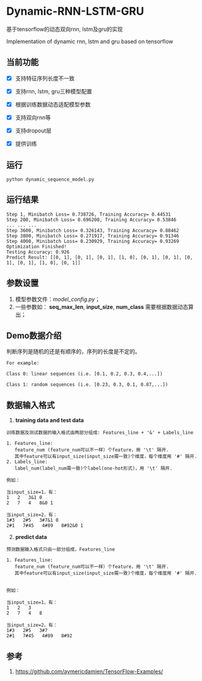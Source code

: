 # Dynamic-RNN-LSTM-GRU
基于tensorflow的动态双向rnn, lstm及gru的实现

Implementation of dynamic rnn, lstm and gru based on tensorflow


## 当前功能
- [x] 支持特征序列长度不一致
- [x] 支持rnn, lstm, gru三种模型配置
- [x] 根据训练数据动态适配模型参数
- [x] 支持双向rnn等
- [x] 支持dropout层
- [x] 提供训练


## 运行
```
python dynamic_sequence_model.py
```

## 运行结果
```
Step 1, Minibatch Loss= 0.738726, Training Accuracy= 0.44531
Step 200, Minibatch Loss= 0.696200, Training Accuracy= 0.53846
... ... ...
Step 3600, Minibatch Loss= 0.326143, Training Accuracy= 0.88462
Step 3800, Minibatch Loss= 0.271917, Training Accuracy= 0.91346
Step 4000, Minibatch Loss= 0.230929, Training Accuracy= 0.93269
Optimization Finished!
Testing Accuracy: 0.926
Predict Result: [[0, 1], [0, 1], [0, 1], [1, 0], [0, 1], [0, 1], [0, 1], [0, 1], [1, 0], [0, 1]]
```

## 参数设置
1. 模型参数文件：*model_config.py*；
2. 一些参数如： **seq_max_len**, **input_size**, **num_class** 需要根据数据动态算出；

## Demo数据介绍
判断序列是随机的还是有顺序的，序列的长度是不定的。
```
For example:

Class 0: linear sequences (i.e. [0.1, 0.2, 0.3, 0.4,...])

Class 1: random sequences (i.e. [0.23, 0.3, 0.1, 0.87,...])
```
## 数据输入格式
1. **training data and test data**
```
训练数据及测试数据的输入格式由两部分组成: Features_line + '&' + Labels_line

1. Features_line:
   feature_num (feature_num可以不一样）个feature，用 '\t' 隔开.
   其中feature可以有input_size(input_size需一致)个维度，每个维度用 '#' 隔开.
2. Labels_line:
   label_num(label_num需一致)个label(one-hot形式)，用 '\t' 隔开.

例如：

当input_size=1，有：
1   2   3&1 0
2   7   4   8&0 1

当input_size=2，有：
1#3   2#5   3#7&1 0
2#1   7#45   4#89   8#92&0 1
```
2. **predict data**
```
预测数据输入格式只由一部分组成，Features_line

1. Features_line:
   feature_num (feature_num可以不一样）个feature，用 '\t' 隔开.
   其中feature可以有input_size(input_size需一致)个维度，每个维度用 '#' 隔开.


例如：

当input_size=1，有：
1   2   3
2   7   4   8

当input_size=2，有：
1#3   2#5   3#7
2#1   7#45   4#89   8#92
```

## 参考
1. https://github.com/aymericdamien/TensorFlow-Examples/




